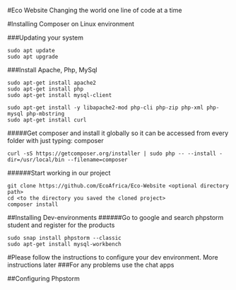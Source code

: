 #Eco Website
Changing the world one line of code at a time

#Installing Composer on Linux environment

###Updating your system
~~~
sudo apt update
sudo apt upgrade
~~~
###Install Apache, Php, MySql
~~~
sudo apt-get install apache2
sudo apt-get install php
sudo apt-get install mysql-client

sudo apt-get install -y libapache2-mod php-cli php-zip php-xml php-mysql php-mbstring
sudo apt-get install curl
~~~
#####Get composer and install it globally so it can be accessed from every folder with just typing: composer
~~~
curl -sS https://getcomposer.org/installer | sudo php -- --install -dir=/usr/local/bin --filename=composer 
~~~
######Start working in our project
~~~
git clone https://github.com/EcoAfrica/Eco-Website <optional directory path>
cd <to the directory you saved the cloned project>
composer install
~~~
##Installing Dev-environments
######Go to google and search phpstorm student and register for the products
~~~
sudo snap install phpstorm --classic
sudo apt-get install mysql-workbench
~~~
#Please follow the instructions to configure your dev environment. More instructions later
###For any problems use the chat apps

##Configuring Phpstorm


